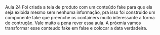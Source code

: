 Aula 24
Foi criada a tela de produto com um conteúdo fake para que ela seja exibida mesmo sem nenhuma informação, pra isso foi construido um componente fake que preenche os containers muito interessante a forma de contrução. Vale muito a pena rever essa aula. A próxmia vamos transformar esse conteudo fake em false e colocar a data verdadeira.